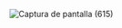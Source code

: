 ![Captura de pantalla (615)](https://github.com/digitalers/front-digibank/assets/93291642/1d403d09-b75d-4924-9d48-05c617a0b637)
